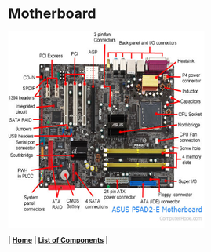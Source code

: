 # Motherboard



<img src="https://github.com/Chogue7809/Computer-Architecture/blob/main/images/motherboard.jpg" width="400" height="400">  





| [**Home**](README.md) | [**List of Components**](listofcomponents.md) |
